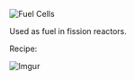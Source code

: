 ![Fuel Cells](https://i.imgur.com/tFvFKva.png?1)

Used as fuel in fission reactors.

Recipe:

![Imgur](https://i.imgur.com/zzst9nY.png)